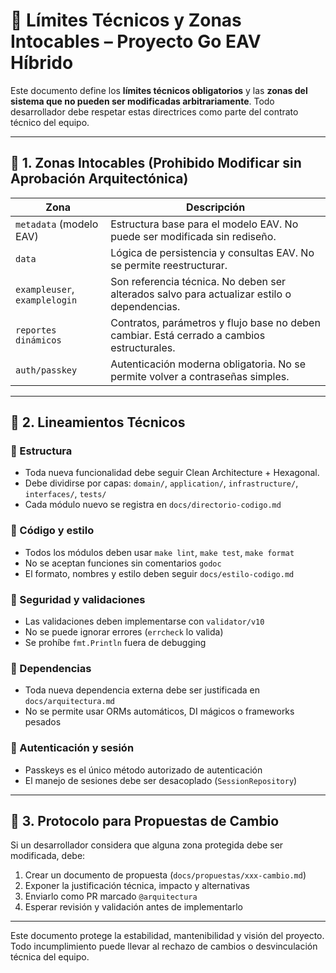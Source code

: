 # 🚧 Límites Técnicos y Zonas Intocables – Proyecto Go EAV Híbrido

Este documento define los **límites técnicos obligatorios** y las **zonas del sistema que no pueden ser modificadas arbitrariamente**. Todo desarrollador debe respetar estas directrices como parte del contrato técnico del equipo.

---

## 🔐 1. Zonas Intocables (Prohibido Modificar sin Aprobación Arquitectónica)

| Zona                          | Descripción                                                                                 |
| ----------------------------- | ------------------------------------------------------------------------------------------- |
| `metadata` (modelo EAV)       | Estructura base para el modelo EAV. No puede ser modificada sin rediseño.                   |
| `data`                        | Lógica de persistencia y consultas EAV. No se permite reestructurar.                        |
| `exampleuser`, `examplelogin` | Son referencia técnica. No deben ser alterados salvo para actualizar estilo o dependencias. |
| `reportes dinámicos`          | Contratos, parámetros y flujo base no deben cambiar. Está cerrado a cambios estructurales.  |
| `auth/passkey`                | Autenticación moderna obligatoria. No se permite volver a contraseñas simples.              |

---

## 🧭 2. Lineamientos Técnicos

### 🔹 Estructura

* Toda nueva funcionalidad debe seguir Clean Architecture + Hexagonal.
* Debe dividirse por capas: `domain/`, `application/`, `infrastructure/`, `interfaces/`, `tests/`
* Cada módulo nuevo se registra en `docs/directorio-codigo.md`

### 🔹 Código y estilo

* Todos los módulos deben usar `make lint`, `make test`, `make format`
* No se aceptan funciones sin comentarios `godoc`
* El formato, nombres y estilo deben seguir `docs/estilo-codigo.md`

### 🔹 Seguridad y validaciones

* Las validaciones deben implementarse con `validator/v10`
* No se puede ignorar errores (`errcheck` lo valida)
* Se prohíbe `fmt.Println` fuera de debugging

### 🔹 Dependencias

* Toda nueva dependencia externa debe ser justificada en `docs/arquitectura.md`
* No se permite usar ORMs automáticos, DI mágicos o frameworks pesados

### 🔹 Autenticación y sesión

* Passkeys es el único método autorizado de autenticación
* El manejo de sesiones debe ser desacoplado (`SessionRepository`)

---

## 📌 3. Protocolo para Propuestas de Cambio

Si un desarrollador considera que alguna zona protegida debe ser modificada, debe:

1. Crear un documento de propuesta (`docs/propuestas/xxx-cambio.md`)
2. Exponer la justificación técnica, impacto y alternativas
3. Enviarlo como PR marcado `@arquitectura`
4. Esperar revisión y validación antes de implementarlo

---

Este documento protege la estabilidad, mantenibilidad y visión del proyecto. Todo incumplimiento puede llevar al rechazo de cambios o desvinculación técnica del equipo.
